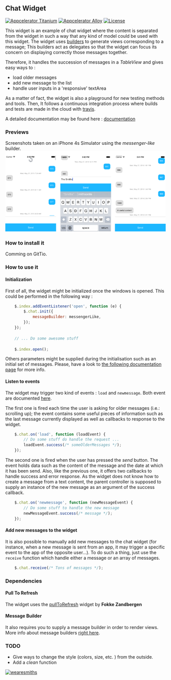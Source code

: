 ## Chat Widget
[![Appcelerator
Titanium](http://www-static.appcelerator.com/badges/titanium-git-badge-sq.png)](http://appcelerator.com/titanium/)
[![Appcelerator
Alloy](http://www-static.appcelerator.com/badges/alloy-git-badge-sq.png)](http://appcelerator.com/alloy/)
[![License](http://img.shields.io/badge/license-Apache%202.0-blue.svg?style=flat)](http://choosealicense.com/licenses/apache-2.0/)


This widget is an example of chat widget where the content is separated from the widget in such a
way that any kind of model could be used with this widget. The widget uses
[builders](https://github.com/thesmiths-widgets/ts.messageBuilderFactory) to generate views
corresponding to a message; This builders act as delegates so that the widget can focus its concern
on displaying correctly those messages together.

Therefore, it handles the succession of messages in a *TableView* and gives easy ways to : 
- load older messages
- add new message to the list
- handle user inputs in a 'responsive' textArea

As a matter of fact, the widget is also a playground for new testing methods and tools. Then, It
follows a continuous integration process where builds and tests are made in the cloud with
[travis](https://travis-ci.org).

A detailed documentation may be found here :
[documentation](https://thesmiths-widgets.github.io/ts.chat)

### Previews
Screenshots taken on an iPhone 4s Simulator using the *messenger-like* builder.
![screenshots](https://github.com/thesmiths-widgets/ts.chat/blob/doc/images/screenshots.png)

### How to install it
Comming on GitTio.

### How to use it

#### Initialization
First of all, the widget might be initialized once the windows is opened. This could be performed in
the following way :

```javascript
    $.index.addEventListener('open', function (e) {
        $.chat.init({
            messageBuilder: messengerLike,
        });
    });

    // ... Do some awesome stuff

    $.index.open();
```

Others parameters might be supplied during the initialisation such as an initial set of messages.
Please, have a look to [the following documentation
page](https://thesmiths-widgets.github.io/ts.chat/#!/api/chat-method-init) for more info.

#### Listen to events 
The widget may trigger two kind of events : `load` and `newmessage`. Both event are documented
[here](https://thesmiths-widgets.github.io/ts.chat/#!/api/chat-event-load). 

The first one is fired each time the user is asking for older messages (i.e.: scrolling up); the
event contains some useful pieces of information such as the last message currently displayed as
well as callbacks to response to the widget. 

```javascript
    $.chat.on('load', function (loadEvent) {
        // Do some stuff do handle the request ...
        loadEvent.success(/* someOlderMessages */);
    });
```

The second one is fired when the user has pressed the *send* button. The event holds data such as
the content of the message and the date at which it has been send. Also, like the previous one, it
offers two callbacks to handle success and error response. As the widget does not know how to create
a message from a text content, the parent controller is supposed to supply an instance of the new
message as an argument of the success callback.

```javascript
    $.chat.on('newmessage', function (newMessageEvent) {
        // Do some stuff to handle the new message
        newMessageEvent.success(/* message */);
    });
```

#### Add new messages to the widget
It is also possible to manually add new messages to the chat widget (for instance, when a new
message is sent from an app, it may trigger a specific event to the app of the opposite user...).
To do such a thing, just use the `receive` function which handle either a message or an array of
messages. 

```javascript
    $.chat.receive(/* Tons of messages */);
```

### Dependencies 

#### Pull To Refresh
The widget uses the [pullToRefresh](https://github.com/FokkeZB/nl.fokkezb.pullToRefresh) widget by **Fokke Zandbergen**

#### Message Builder
It also requires you to supply a message builder in order to render views. More info about message
builders [right here](https://github.com/thesmiths-widgets/ts.messageBuilderFactory).

### TODO

- Give ways to change the style (colors, size, etc. ) from the outside.
- Add a *clean* function

[![wearesmiths](http://wearesmiths.com/media/logoGitHub.png)](http://wearesmiths.com)
